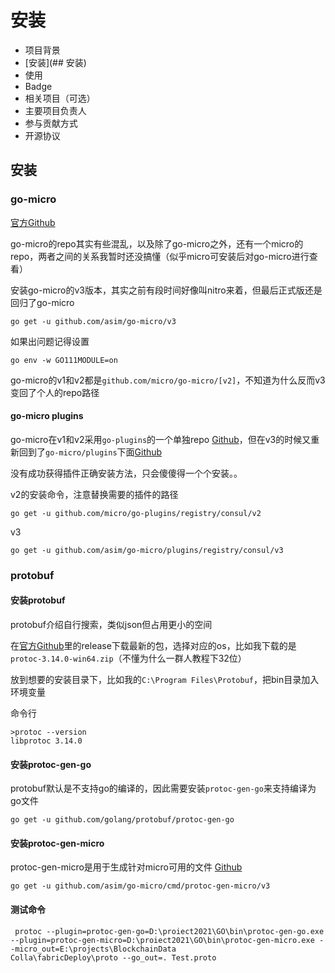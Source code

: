 # 安装

- 项目背景
- [安装](## 安装)
- 使用
- Badge
- 相关项目（可选）
- 主要项目负责人
- 参与贡献方式
- 开源协议

## 安装

### go-micro

[官方Github](https://github.com/asim/go-micro)

go-micro的repo其实有些混乱，以及除了go-micro之外，还有一个micro的repo，两者之间的关系我暂时还没搞懂（似乎micro可安装后对go-micro进行查看）

安装go-micro的v3版本，其实之前有段时间好像叫nitro来着，但最后正式版还是回归了go-micro

```
go get -u github.com/asim/go-micro/v3
```

如果出问题记得设置

```
go env -w GO111MODULE=on
```

go-micro的v1和v2都是`github.com/micro/go-micro/[v2]`，不知道为什么反而v3变回了个人的repo路径

#### go-micro plugins

go-micro在v1和v2采用`go-plugins`的一个单独repo [Github](https://github.com/microhq/go-plugins)，但在v3的时候又重新回到了`go-micro/plugins`下面[Github](https://github.com/asim/go-micro/tree/master/plugins)

没有成功获得插件正确安装方法，只会傻傻得一个个安装。。

v2的安装命令，注意替换需要的插件的路径

```
go get -u github.com/micro/go-plugins/registry/consul/v2
```

v3

```
go get -u github.com/asim/go-micro/plugins/registry/consul/v3
```

### protobuf

#### 安装protobuf

protobuf介绍自行搜索，类似json但占用更小的空间

在[官方Github](https://github.com/protocolbuffers/protobuf)里的release下载最新的包，选择对应的os，比如我下载的是`protoc-3.14.0-win64.zip`（不懂为什么一群人教程下32位）

放到想要的安装目录下，比如我的`C:\Program Files\Protobuf`，把bin目录加入环境变量

命令行

```
>protoc --version
libprotoc 3.14.0
```

#### 安装protoc-gen-go

protobuf默认是不支持go的编译的，因此需要安装`protoc-gen-go`来支持编译为go文件

```
go get -u github.com/golang/protobuf/protoc-gen-go
```

#### 安装protoc-gen-micro

protoc-gen-micro是用于生成针对micro可用的文件 [Github](https://github.com/asim/go-micro/tree/master/cmd/protoc-gen-micro)

```
go get -u github.com/asim/go-micro/cmd/protoc-gen-micro/v3
```

#### 测试命令

```
 protoc --plugin=protoc-gen-go=D:\proiect2021\GO\bin\protoc-gen-go.exe --plugin=protoc-gen-micro=D:\proiect2021\GO\bin\protoc-gen-micro.exe --micro_out=E:\projects\BlockchainData
Colla\fabricDeploy\proto --go_out=. Test.proto
```

